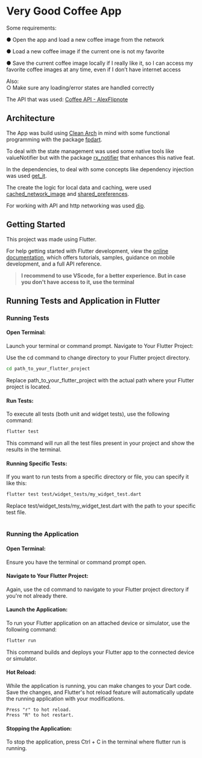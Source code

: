 # Very Good Coffee App

Some requirements:

● Open the app and load a new coffee image from the network

● Load a new coffee image if the current one is not my favorite

● Save the current coffee image locally if I really like it, so I can access my favorite coffee images at any time, even if I don’t have internet access

Also:
    <br>○ Make sure any loading/error states are handled correctly

The API that was used: [Coffee API - AlexFlipnote](https://github.com/AlexFlipnote/CoffeeAPI)

## Architecture

The App was build using [Clean Arch](https://github.com/Flutterando/Clean-Dart/blob/master/README_en.md) in mind with some functional programming with the package [fpdart](https://pub.dev/packages/fpdart). 

To deal with the state management was used some native tools like valueNotifier but with the package [rx_notifier](https://pub.dev/packages/rx_notifier) that enhances this native feat.

In the dependencies, to deal with some concepts like dependency injection was used [get_it](https://pub.dev/packages/get_it).

The create the logic for local data and caching, were used [cached_network_image](https://pub.dev/packages/cached_network_image) and [shared_preferences](https://pub.dev/packages/shared_preferences).

For working with API and http networking was used [dio](https://pub.dev/packages/dio).


## Getting Started

This project was made using Flutter.

For help getting started with Flutter development, view the
[online documentation](https://docs.flutter.dev/), which offers tutorials,
samples, guidance on mobile development, and a full API reference.

> **I recommend to use VScode, for a better experience. But in case you don't have access to it, use the terminal**

## Running Tests and Application in Flutter

### Running Tests
#### Open Terminal:

Launch your terminal or command prompt.
Navigate to Your Flutter Project:

Use the cd command to change directory to your Flutter project directory.

```bash
cd path_to_your_flutter_project
```
Replace path_to_your_flutter_project with the actual path where your Flutter project is located.

#### Run Tests:

To execute all tests (both unit and widget tests), use the following command:
```bash
flutter test
```
This command will run all the test files present in your project and show the results in the terminal.

#### Running Specific Tests:

If you want to run tests from a specific directory or file, you can specify it like this:

```bash
flutter test test/widget_tests/my_widget_test.dart
```
Replace test/widget_tests/my_widget_test.dart with the path to your specific test file.
#
### Running the Application
#### Open Terminal:

Ensure you have the terminal or command prompt open.
#### Navigate to Your Flutter Project:

Again, use the cd command to navigate to your Flutter project directory if you're not already there.
#### Launch the Application:

To run your Flutter application on an attached device or simulator, use the following command:
```bash
flutter run
```
This command builds and deploys your Flutter app to the connected device or simulator.
#### Hot Reload:

While the application is running, you can make changes to your Dart code. Save the changes, and Flutter's hot reload feature will automatically update the running application with your modifications.

```vbnet
Press "r" to hot reload.
Press "R" to hot restart.
```
#### Stopping the Application:

To stop the application, press Ctrl + C in the terminal where flutter run is running.
